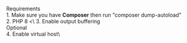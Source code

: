 Requirements\
    1. Make sure you have **Composer** then run "composer dump-autoload"\
    2. PHP 8 <\ 
    3. Enable output buffering\
    Optional\
    4. Enable virtual host\
